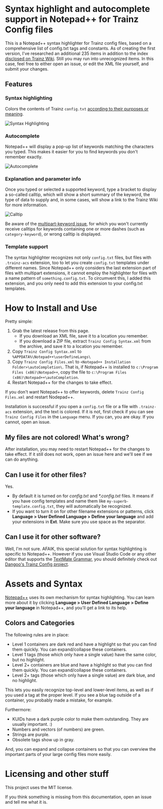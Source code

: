 # Syntax highlight and autocomplete support in Notepad++ for Trainz Config files
This is a Notepad++ syntax highlighter for Trainz config files, based on a comprehensive list of config.txt tags and constants. As of creating the first version, I've researched an additional 235 items in addition to the index [disclosed on Trainz Wiki](https://online.ts2009.com/mediaWiki/index.php/Index_of_Tags_%26_Containers). Still you may run into unrecognized items. In this case, feel free to either open an issue, or edit the XML file yourself, and submit your changes.


## Features
### Syntax highlighting 
Colors the contents of Trainz `config.txt` [according to their purposes or meaning](#colors-and-categories).

![Syntax Highlighting](https://user-images.githubusercontent.com/12009110/120111811-ac3cd600-c173-11eb-996b-6960e20609c4.png)

### Autocomplete
Notepad++ will display a pop-up list of keywords matching the characters you typed. This makes it easier for you to find keywords you don't remember exactly.

![Autocomplete](https://user-images.githubusercontent.com/12009110/120111824-b3fc7a80-c173-11eb-86f8-033dc91679a0.png)

### Explanation and parameter info
Once you typed or selected a supported keyword, type a bracket to display a so-called calltip, which will show a short summary of the keyword, the type of data to supply and, in some cases, will show a link to the Trainz Wiki for more information.

![Calltip](https://user-images.githubusercontent.com/12009110/120111819-b068f380-c173-11eb-9033-7c3ab82e6466.png)

Be aware of the [multipart-keyword issue](https://github.com/gusztavj/Trainz-Config-for-NotepadPlusPlus/issues/1), for which you won't currently receive calltips for keywords containing one or more dashes (such as `category-keyword`), or wrong calltip is displayed.

### Template support
The syntax highlighter recognizes not only `config.txt` files, but files with `.trainz-acs` extension, too to let you create `config.txt` templates under different names. Since Notepad++ only considers the last extension part of files with multipart extensions, it cannot employ the highlighter for files with a name pattern of `something.config.txt`. To circumvent this, I added this extension, and you only need to add this extension to your config.txt templates.

# How to Install and Use
Pretty simple:
1. Grab the latest release from this page. 
   + If you download an XML file, save it to a location you remember.
   + If you download a ZIP file, extract `Trainz Config Syntax.xml` from the archive, and save it to a location you remember.
1. Copy `Trainz Config Syntax.xml` to `%APPDATA%\Notepad++\userDefineLangs\`
1. Copy `Trainz Config Files.xml` to `<Notepad++ Installation Folder>\autoCompletion\`. That is, if Notepad++ is installed to `c:\Program Files (x86)\Notepad++`, copy the file to `c:\Program Files (x86)\Notepad++\autoCompletion`.
1. Restart Notepad++ for the changes to take effect.

If you don't want Notepad++ to offer keywords, delete `Trainz Config Files.xml` and restart Nodepad++.

Installation is successful if you open a `config.txt` file or a file with `.trainz-acs` extension, and the text is colored. If it is not, first check if you can see `Trainz Config Files` in the `Language` menu. If you can, you are okay. If you cannot, open an issue.


## My files are not colored! What's wrong?
After installation, you may need to restart Notepad++ for the changes to take effect. If it still does not work, open an issue here and we'll see if we can do anything.

## Can I use it for other files?
Yes. 
+ By default it is turned on for _config.txt_ and _\*.config.txt_ files. It means if you have config templates and name them like `my-superb-template.config.txt`, they will automatically be recognized.
+ If you want to turn it on for other filename extensions or patterns, click **Language > User Defined Language > Define your language** and add your extensions in **Ext**. Make sure you use space as the separator.


## Can I use it for other software?
Well, I'm not sure. AFAIK, this special solution for syntax highlighting is specific to Notepad++. However if you use Visual Studio Code or any other editor that supports the [TextMate Grammar](https://manual.macromates.com/en/language_grammars), you should definitely check out [Dangoo's Trainz Config project](https://github.com/Dangoo/trainz_config).

# Assets and Syntax
[Notepad++](https://notepad-plus-plus.org/) uses its own mechanism for syntax highlighting. You can learn more about it by clicking **Language > User Defined Language > Define your language** in Notepad++, and you'll get a link to its help.

## Colors and Categories
The following rules are in place:
+ Level 1 containers are dark red and have a highlight so that you can find them quickly. You can expand/collapse these containers.
+ Level 1 tags (those which only have a single value) have the same color, but no highlight.
+ Level 2+ containers are blue and have a highlight so that you can find them quickly. You can expand/collapse these containers.
+ Level 2+ tags (those which only have a single value) are dark blue, and no highlight.

This lets you easily recognize top-level and lower-level items, as well as if you used a tag at the proper level. If you see a blue tag outside of a container, you probably made a mistake, for example.

Furthermore:
+ KUIDs have a dark purple color to make them outstanding. They are usually important. :)
+ Numbers and vectors (of numbers) are green.
+ Strings are purple.
+ Obsolete tags show up in gray.

And, you can expand and collapse containers so that you can overview the important parts of your large config files more easily.

# Licensing and other stuff
This project uses the MIT license.

If you think something is missing from this documentation, open an issue and tell me what it is.
